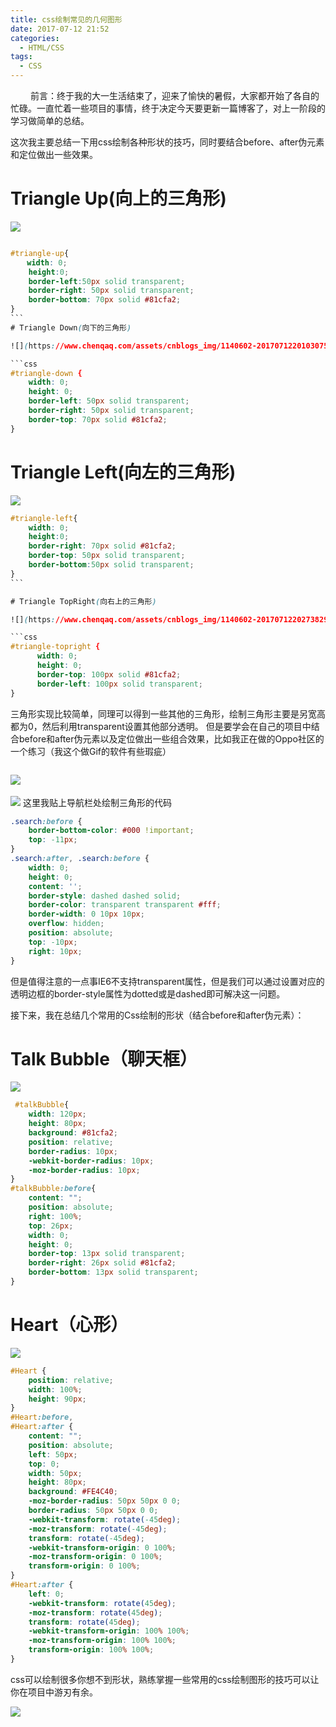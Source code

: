 ```yaml
---
title: css绘制常见的几何图形
date: 2017-07-12 21:52
categories:
  - HTML/CSS
tags:
  - CSS
---
```

　　
前言：终于我的大一生活结束了，迎来了愉快的暑假，大家都开始了各自的忙碌。一直忙着一些项目的事情，终于决定今天要更新一篇博客了，对上一阶段的学习做简单的总结。

这次我主要总结一下用css绘制各种形状的技巧，同时要结合before、after伪元素和定位做出一些效果。

<!-- more -->

# Triangle Up(向上的三角形)

![](https://www.chenqaq.com/assets/cnblogs_img/1140602-20170712200525197-109164423.png)

```css

#triangle-up{
　  width: 0;
    height:0;
    border-left:50px solid transparent;
    border-right: 50px solid transparent;
    border-bottom: 70px solid #81cfa2;
}
```　　　
# Triangle Down(向下的三角形)

![](https://www.chenqaq.com/assets/cnblogs_img/1140602-20170712201030759-1254012555.png)

```css
#triangle-down {
    width: 0;
    height: 0;
    border-left: 50px solid transparent;
    border-right: 50px solid transparent;
    border-top: 70px solid #81cfa2;
}
```

# Triangle Left(向左的三角形)

![](https://www.chenqaq.com/assets/cnblogs_img/1140602-20170712202214697-1522033866.png)

```css
#triangle-left{
    width: 0;
    height:0;
    border-right: 70px solid #81cfa2;
    border-top: 50px solid transparent;
    border-bottom:50px solid transparent;
}
```　

# Triangle TopRight(向右上的三角形)

![](https://www.chenqaq.com/assets/cnblogs_img/1140602-20170712202738290-1515615810.png) 

```css
#triangle-topright {
      width: 0;
      height: 0;
      border-top: 100px solid #81cfa2;
      border-left: 100px solid transparent;
}
```
三角形实现比较简单，同理可以得到一些其他的三角形，绘制三角形主要是另宽高都为0，然后利用transparent设置其他部分透明。
但是要学会在自己的项目中结合before和after伪元素以及定位做出一些组合效果，比如我正在做的Oppo社区的一个练习（我这个做Gif的软件有些瑕疵）

<img src="https://www.chenqaq.com/assets/cnblogs_img/1140602-20170712215333415-70177704.gif" alt=""/>

![](https://www.chenqaq.com/assets/cnblogs_img/1140602-20170712205235868-1080969159.png)　　

![](https://www.chenqaq.com/assets/cnblogs_img/1140602-20170712204354900-316319978.png)
这里我贴上导航栏处绘制三角形的代码
```css
.search:before {
    border-bottom-color: #000 !important;
    top: -11px;
}
.search:after, .search:before {
    width: 0;
    height: 0;
    content: '';
    border-style: dashed dashed solid;
    border-color: transparent transparent #fff;
    border-width: 0 10px 10px;
    overflow: hidden;
    position: absolute;
    top: -10px;
    right: 10px;
}
```
但是值得注意的一点事IE6不支持transparent属性，但是我们可以通过设置对应的透明边框的border-style属性为dotted或是dashed即可解决这一问题。

接下来，我在总结几个常用的Css绘制的形状（结合before和after伪元素）：

# Talk Bubble（聊天框）

![](https://www.chenqaq.com/assets/cnblogs_img/1140602-20170712211029462-987687228.png)

```css
 #talkBubble{
    width: 120px;
    height: 80px;
    background: #81cfa2;
    position: relative;
    border-radius: 10px;
    -webkit-border-radius: 10px;
    -moz-border-radius: 10px;
}
#talkBubble:before{
    content: "";
    position: absolute;
    right: 100%;
    top: 26px;
    width: 0;
    height: 0;
    border-top: 13px solid transparent;
    border-right: 26px solid #81cfa2;
    border-bottom: 13px solid transparent;
}
```

# Heart（心形）

![](https://www.chenqaq.com/assets/cnblogs_img/1140602-20170712211913103-1917538141.png)

```css
#Heart {
    position: relative;
    width: 100%;
    height: 90px;
}
#Heart:before,
#Heart:after {
    content: "";
    position: absolute;
    left: 50px;
    top: 0;
    width: 50px;
    height: 80px;
    background: #FE4C40;
    -moz-border-radius: 50px 50px 0 0;
    border-radius: 50px 50px 0 0;
    -webkit-transform: rotate(-45deg);
    -moz-transform: rotate(-45deg);
    transform: rotate(-45deg);
    -webkit-transform-origin: 0 100%;
    -moz-transform-origin: 0 100%;
    transform-origin: 0 100%;
}
#Heart:after {
    left: 0;
    -webkit-transform: rotate(45deg);
    -moz-transform: rotate(45deg);
    transform: rotate(45deg);
    -webkit-transform-origin: 100% 100%;
    -moz-transform-origin: 100% 100%;
    transform-origin: 100% 100%;
}
```

css可以绘制很多你想不到形状，熟练掌握一些常用的css绘制图形的技巧可以让你在项目中游刃有余。

![](https://www.chenqaq.com/assets/cnblogs_img/1140602-20170712214809806-1604376037.png)